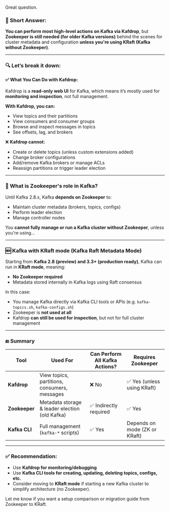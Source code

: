 Great question.

### 🧩 Short Answer:

**You can perform most high-level actions on Kafka via Kafdrop**, but **Zookeeper is still needed (for older Kafka versions)** behind the scenes for cluster metadata and configuration **unless you're using KRaft (Kafka without Zookeeper)**.

---

### 🔍 Let’s break it down:

#### ✅ What You Can Do with **Kafdrop**:

Kafdrop is a **read-only web UI** for Kafka, which means it’s mostly used for **monitoring and inspection**, not full management.

**With Kafdrop, you can:**

* View topics and their partitions
* View consumers and consumer groups
* Browse and inspect messages in topics
* See offsets, lag, and brokers

❌ **Kafdrop cannot:**

* Create or delete topics (unless custom extensions added)
* Change broker configurations
* Add/remove Kafka brokers or manage ACLs
* Reassign partitions or trigger leader election

---

### 🧠 What is Zookeeper's role in Kafka?

Until Kafka 2.8.x, Kafka **depends on Zookeeper** to:

* Maintain cluster metadata (brokers, topics, configs)
* Perform leader election
* Manage controller nodes

You **cannot fully manage or run a Kafka cluster without Zookeeper**, unless you're using...

---

### 🆕 Kafka with **KRaft mode** (Kafka Raft Metadata Mode)

Starting from **Kafka 2.8 (preview) and 3.3+ (production ready)**, Kafka can run in **KRaft mode**, meaning:

* **No Zookeeper required**
* Metadata stored internally in Kafka logs using Raft consensus

In this case:

* You manage Kafka directly via Kafka CLI tools or APIs (e.g. `kafka-topics.sh`, `kafka-configs.sh`)
* Zookeeper is **not used at all**
* Kafdrop **can still be used for inspection**, but not for full cluster management

---

### 🔚 Summary

| Tool          | Used For                                       | Can Perform All Kafka Actions? | Requires Zookeeper            |
| ------------- | ---------------------------------------------- | ------------------------------ | ----------------------------- |
| **Kafdrop**   | View topics, partitions, consumers, messages   | ❌ No                           | ✅ Yes (unless using KRaft)    |
| **Zookeeper** | Metadata storage & leader election (old Kafka) | ✅ Indirectly required          | ✅ Yes                         |
| **Kafka CLI** | Full management (`kafka-*` scripts)            | ✅ Yes                          | Depends on mode (ZK or KRaft) |

---

### ✅ Recommendation:

* Use **Kafdrop for monitoring/debugging**
* Use **Kafka CLI tools for creating, updating, deleting topics, configs, etc.**
* Consider moving to **KRaft mode** if starting a new Kafka cluster to simplify architecture (no Zookeeper).

Let me know if you want a setup comparison or migration guide from Zookeeper to KRaft.
